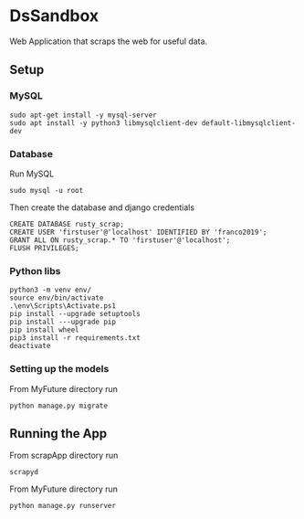 # DsSandbox
Web Application that scraps the web for useful data.

## Setup
### MySQL
```
sudo apt-get install -y mysql-server
sudo apt install -y python3 libmysqlclient-dev default-libmysqlclient-dev
```
### Database
Run MySQL 
```
sudo mysql -u root
```
Then create the database and django credentials
```
CREATE DATABASE rusty_scrap;
CREATE USER 'firstuser'@'localhost' IDENTIFIED BY 'franco2019';
GRANT ALL ON rusty_scrap.* TO 'firstuser'@'localhost';
FLUSH PRIVILEGES;
```
### Python libs
```
python3 -m venv env/
source env/bin/activate
.\env\Scripts\Activate.ps1
pip install --upgrade setuptools
pip install ---upgrade pip
pip install wheel
pip3 install -r requirements.txt
deactivate
```
### Setting up the models
From MyFuture directory run
```
python manage.py migrate
```
## Running the App
From scrapApp directory run
```
scrapyd
```
From MyFuture directory run
```
python manage.py runserver
```